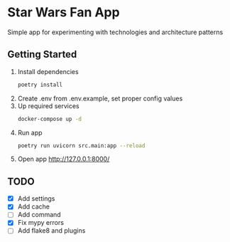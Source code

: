 # Star Wars Fan App

Simple app for experimenting with technologies and architecture patterns

## Getting Started

1. Install dependencies
    ```bash
    poetry install
    ```
2. Create .env from .env.example, set proper config values
3. Up required services
    ```bash
    docker-compose up -d
    ```
4. Run app
    ```bash
    poetry run uvicorn src.main:app --reload
    ```
6. Open app http://127.0.0.1:8000/

## TODO
- [x] Add settings
- [x] Add cache
- [ ] Add command
- [x] Fix mypy errors
- [ ] Add flake8 and plugins